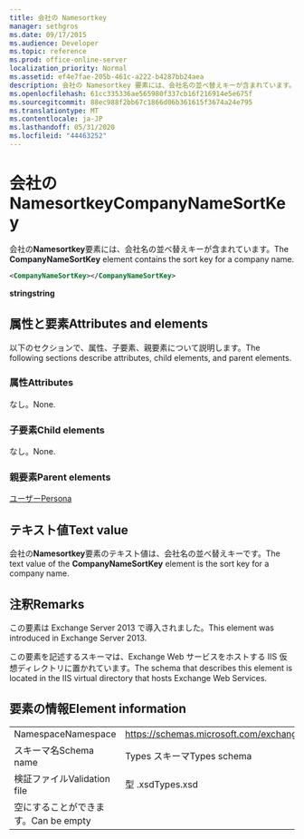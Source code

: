 ```yaml
---
title: 会社の Namesortkey
manager: sethgros
ms.date: 09/17/2015
ms.audience: Developer
ms.topic: reference
ms.prod: office-online-server
localization_priority: Normal
ms.assetid: ef4e7fae-205b-461c-a222-b4287bb24aea
description: 会社の Namesortkey 要素には、会社名の並べ替えキーが含まれています。
ms.openlocfilehash: 61cc335336ae565980f337cb16f216914e5e675f
ms.sourcegitcommit: 88ec988f2bb67c1866d06b361615f3674a24e795
ms.translationtype: MT
ms.contentlocale: ja-JP
ms.lasthandoff: 05/31/2020
ms.locfileid: "44463252"
---
```

# <a name="companynamesortkey"></a><span data-ttu-id="ec30d-103">会社の Namesortkey</span><span class="sxs-lookup"><span data-stu-id="ec30d-103">CompanyNameSortKey</span></span>

<span data-ttu-id="ec30d-104">会社の**Namesortkey**要素には、会社名の並べ替えキーが含まれています。</span><span class="sxs-lookup"><span data-stu-id="ec30d-104">The **CompanyNameSortKey** element contains the sort key for a company name.</span></span> 
  
```XML
<CompanyNameSortKey></CompanyNameSortKey>
```

 <span data-ttu-id="ec30d-105">**string**</span><span class="sxs-lookup"><span data-stu-id="ec30d-105">**string**</span></span>
## <a name="attributes-and-elements"></a><span data-ttu-id="ec30d-106">属性と要素</span><span class="sxs-lookup"><span data-stu-id="ec30d-106">Attributes and elements</span></span>

<span data-ttu-id="ec30d-107">以下のセクションで、属性、子要素、親要素について説明します。</span><span class="sxs-lookup"><span data-stu-id="ec30d-107">The following sections describe attributes, child elements, and parent elements.</span></span>
  
### <a name="attributes"></a><span data-ttu-id="ec30d-108">属性</span><span class="sxs-lookup"><span data-stu-id="ec30d-108">Attributes</span></span>

<span data-ttu-id="ec30d-109">なし。</span><span class="sxs-lookup"><span data-stu-id="ec30d-109">None.</span></span>
  
### <a name="child-elements"></a><span data-ttu-id="ec30d-110">子要素</span><span class="sxs-lookup"><span data-stu-id="ec30d-110">Child elements</span></span>

<span data-ttu-id="ec30d-111">なし。</span><span class="sxs-lookup"><span data-stu-id="ec30d-111">None.</span></span>
  
### <a name="parent-elements"></a><span data-ttu-id="ec30d-112">親要素</span><span class="sxs-lookup"><span data-stu-id="ec30d-112">Parent elements</span></span>

[<span data-ttu-id="ec30d-113">ユーザー</span><span class="sxs-lookup"><span data-stu-id="ec30d-113">Persona</span></span>](persona.md)
  
## <a name="text-value"></a><span data-ttu-id="ec30d-114">テキスト値</span><span class="sxs-lookup"><span data-stu-id="ec30d-114">Text value</span></span>

<span data-ttu-id="ec30d-115">会社の**Namesortkey**要素のテキスト値は、会社名の並べ替えキーです。</span><span class="sxs-lookup"><span data-stu-id="ec30d-115">The text value of the **CompanyNameSortKey** element is the sort key for a company name.</span></span> 
  
## <a name="remarks"></a><span data-ttu-id="ec30d-116">注釈</span><span class="sxs-lookup"><span data-stu-id="ec30d-116">Remarks</span></span>

<span data-ttu-id="ec30d-117">この要素は Exchange Server 2013 で導入されました。</span><span class="sxs-lookup"><span data-stu-id="ec30d-117">This element was introduced in Exchange Server 2013.</span></span>
  
<span data-ttu-id="ec30d-118">この要素を記述するスキーマは、Exchange Web サービスをホストする IIS 仮想ディレクトリに置かれています。</span><span class="sxs-lookup"><span data-stu-id="ec30d-118">The schema that describes this element is located in the IIS virtual directory that hosts Exchange Web Services.</span></span>
  
## <a name="element-information"></a><span data-ttu-id="ec30d-119">要素の情報</span><span class="sxs-lookup"><span data-stu-id="ec30d-119">Element information</span></span>

|||
|:-----|:-----|
|<span data-ttu-id="ec30d-120">Namespace</span><span class="sxs-lookup"><span data-stu-id="ec30d-120">Namespace</span></span>  <br/> |https://schemas.microsoft.com/exchange/services/2006/types  <br/> |
|<span data-ttu-id="ec30d-121">スキーマ名</span><span class="sxs-lookup"><span data-stu-id="ec30d-121">Schema name</span></span>  <br/> |<span data-ttu-id="ec30d-122">Types スキーマ</span><span class="sxs-lookup"><span data-stu-id="ec30d-122">Types schema</span></span>  <br/> |
|<span data-ttu-id="ec30d-123">検証ファイル</span><span class="sxs-lookup"><span data-stu-id="ec30d-123">Validation file</span></span>  <br/> |<span data-ttu-id="ec30d-124">型 .xsd</span><span class="sxs-lookup"><span data-stu-id="ec30d-124">Types.xsd</span></span>  <br/> |
|<span data-ttu-id="ec30d-125">空にすることができます。</span><span class="sxs-lookup"><span data-stu-id="ec30d-125">Can be empty</span></span>  <br/> ||
   

